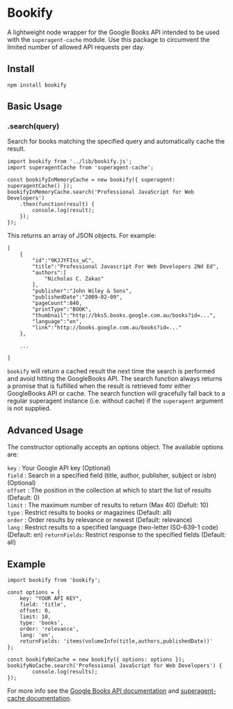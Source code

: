 # Bookify

A lightweight node wrapper for the Google Books API intended to be used with the `superagent-cache` module. Use this package to circumvent the limited number of allowed API requests per day.

## Install

    npm install bookify

## Basic Usage

### .search(query)

Search for books matching the specified query and automatically cache the result.

	import bookify from '../lib/bookify.js';
	import superagentCache from 'superagent-cache';

	const bookifyInMemoryCache = new bookify({ superagent: superagentCache() });
	bookifyInMemoryCache.search('Professional JavaScript for Web Developers')
		.then(function(result) {
			console.log(result);
		});
	});

This returns an array of JSON objects. For example:

	[
		{
			"id":"9KJJYFIss_wC",
			"title":"Professional Javascript For Web Developers 2Nd Ed",
			"authors":[
				"Nicholas C. Zakas"
			],
			"publisher":"John Wiley & Sons",
			"publishedDate":"2009-02-09",
			"pageCount":840,
			"printType":"BOOK",
			"thumbnail":"http://bks5.books.google.com.au/books?id=...",
			"language":"en",
			"link":"http://books.google.com.au/books?id=..."
		},

		...

	]

`bookify` will return a cached result the next time the search is performed and avoid hitting the GoogleBooks API. The search function always returns a promise that is fulfilled when the result is retrieved fomr either GoogleBooks API or cache. The search function will gracefully fall back to a regular superagent instance (i.e. without cache) if the `superagent` argument is not supplied.


## Advanced Usage

The constructor optionally accepts an options object. The available options are:

`key` : Your Google API key (Optional)   
`field` : Search in a specified field (title, author, publisher, subject or isbn) (Optional)   
`offset` : The position in the collection at which to start the list of results (Default: 0)   
`limit` : The maximum number of results to return (Max 40) (Defult: 10)   
`type` : Restrict results to books or magazines (Default: all)   
`order` : Order results by relevance or newest (Default: relevance)   
`lang` : Restrict results to a specified language (two-letter ISO-639-1 code) (Default: en)
`returnFields`: Restrict response to the specified fields (Default: all)

## Example

	import bookify from 'bookify';

	const options = {
		key: "YOUR API KEY",
		field: 'title',
		offset: 0,
		limit: 10,
		type: 'books',
		order: 'relevance',
		lang: 'en',
		returnFields: 'items(volumeInfo(title,authors,publishedDate))'
	};

	const bookifyNoCache = new bookify({ options: options });
	bookifyNoCache.search('Professional JavaScript for Web Developers') {
			console.log(results);
	});

For more info see the [Google Books API documentation](http://code.google.com/apis/books/docs/v1/using.html) and [superagent-cache documentation](https://github.com/jpodwys/superagent-cache).
